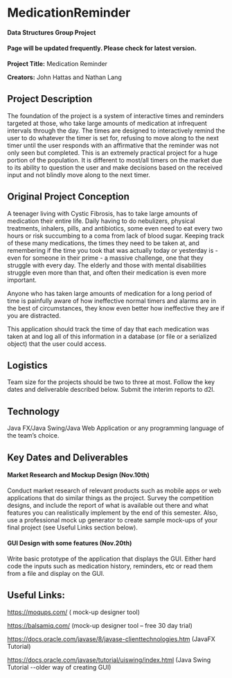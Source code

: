 # MedicationReminder
#### Data Structures Group Project
#### Page will be updated frequently. Please check for latest version.

**Project Title:** Medication Reminder

**Creators:** John Hattas and Nathan Lang

## Project Description

The foundation of the project is a system of interactive times and reminders targeted at those, who take large amounts of medication at infrequent intervals through the day. The times are designed to interactively remind the user to do whatever the timer is set for, refusing to move along to the next timer until the user responds with an affirmative that the reminder was not only seen but completed. This is an extremely practical project for a huge portion of the population. It is different to most/all timers on the market due to its ability to question the user and make decisions based on the received input and not blindly move along to the next timer.

## Original Project Conception

A teenager living with Cystic Fibrosis, has to take large amounts of medication their entire life. Daily having to do nebulizers, physical treatments, inhalers, pills, and antibiotics, some even need to eat every two hours or risk succumbing to a coma from lack of blood sugar. Keeping track of these many medications, the times they need to be taken at, and remembering if the time you took that was actually today or yesterday is - even for someone in their prime -   a massive challenge, one that they struggle with every day. The elderly and those with mental disabilities struggle even more than that, and often their medication is even more important.

Anyone who has taken large amounts of medication for a long period of time is painfully aware of how ineffective normal timers and alarms are in the best of circumstances, they know even better how ineffective they are if you are distracted.

This application should track the time of day that each medication was taken at and log all of this information in a database (or file or a serialized object) that the user could access.

## Logistics

Team size for the projects should be two to three at most. Follow the key dates and deliverable described below. Submit the interim reports to d2l.

## Technology

Java FX/Java Swing/Java Web Application or any programming language of the team’s choice.

## Key Dates and Deliverables

#### Market Research and Mockup Design (Nov.10th)

Conduct market research of relevant products such as mobile apps or web applications that do similar things as the project. Survey the competition designs, and include the report of what is available out there and what features you can realistically implement by the end of this semester. Also, use a professional mock up generator to create sample mock-ups of your final project (see Useful Links section below).

#### GUI Design with some features (Nov.20th)

Write basic prototype of the application that displays the GUI. Either hard code the inputs such as medication history, reminders, etc or read them from a file and display on the GUI.

## Useful Links:

https://moqups.com/ ( mock-up designer tool)

https://balsamiq.com/ (mock-up designer tool – free 30 day trial)

https://docs.oracle.com/javase/8/javase-clienttechnologies.htm (JavaFX Tutorial)

https://docs.oracle.com/javase/tutorial/uiswing/index.html (Java Swing Tutorial --older way of creating GUI)

 

 

 
